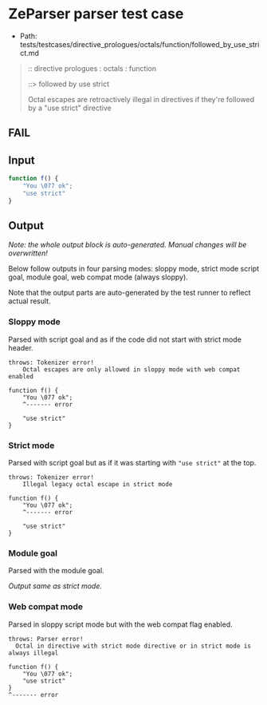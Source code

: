 # ZeParser parser test case

- Path: tests/testcases/directive_prologues/octals/function/followed_by_use_strict.md

> :: directive prologues : octals : function
>
> ::> followed by use strict
>
> Octal escapes are retroactively illegal in directives if they're followed by a "use strict" directive

## FAIL

## Input

`````js
function f() {
    "You \077 ok";
    "use strict"
}
`````

## Output

_Note: the whole output block is auto-generated. Manual changes will be overwritten!_

Below follow outputs in four parsing modes: sloppy mode, strict mode script goal, module goal, web compat mode (always sloppy).

Note that the output parts are auto-generated by the test runner to reflect actual result.

### Sloppy mode

Parsed with script goal and as if the code did not start with strict mode header.

`````
throws: Tokenizer error!
    Octal escapes are only allowed in sloppy mode with web compat enabled

function f() {
    "You \077 ok";
    ^------- error

    "use strict"
}
`````

### Strict mode

Parsed with script goal but as if it was starting with `"use strict"` at the top.

`````
throws: Tokenizer error!
    Illegal legacy octal escape in strict mode

function f() {
    "You \077 ok";
    ^------- error

    "use strict"
}
`````


### Module goal

Parsed with the module goal.

_Output same as strict mode._

### Web compat mode

Parsed in sloppy script mode but with the web compat flag enabled.

`````
throws: Parser error!
  Octal in directive with strict mode directive or in strict mode is always illegal

function f() {
    "You \077 ok";
    "use strict"
}
^------- error
`````

